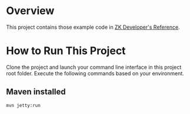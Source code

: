 # Overview

This project contains those example code in [ZK Developer's Reference](http://books.zkoss.org/wiki/ZK_Developer%27s_Reference).

# How to Run This Project
Clone the project and launch your command line interface in this project root folder. Execute the following commands based on your environment.

## Maven installed
`mvn jetty:run`